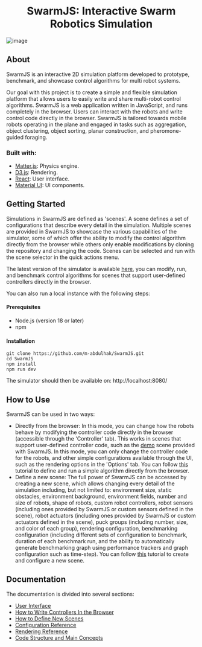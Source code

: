 <h1 align="center">
SwarmJS: Interactive Swarm Robotics Simulation
</h1>

![image](https://user-images.githubusercontent.com/5468250/149712476-0fa0c7b0-bf23-409d-9dff-90b92c9cbbb7.png)

## About
SwarmJS is an interactive 2D simulation platform developed to prototype, benchmark, and showcase control algorithms for multi robot systems.

Our goal with this project is to create a simple and flexible simulation platform that allows users to easily write and share multi-robot control algorithms. SwarmJS is a web application written in JavaScript, and runs completely in the browser. Users can interact with the robots and write control code directly in the browser.
SwarmJS is tailored towards mobile robots operating in the plane and engaged in tasks such as aggregation, object clustering, object sorting, planar construction, and pheromone-guided foraging.

### Built with:
* [Matter.js](https://github.com/liabru/matter-js): Physics engine.
* [D3.js](https://github.com/d3/d3): Rendering. 
* [React](https://github.com/facebook/react): User interface.
* [Material UI](https://github.com/mui/material-ui):  UI components.

## Getting Started

Simulations in SwarmJS are defined as 'scenes'. A scene defines a set of configurations that describe every detail in the simulation. Multiple scenes are provided in SwarmJS to showcase the various capabilities of the simulator, some of which offer the ability to modify the control algorithm directly from the browser while others only enable modifications by cloning the repository and changing the code. Scenes can be selected and run with the scene selector in the quick actions menu.

The latest version of the simulator is available [here](https://m-abdulhak.github.io/SwarmJS), you can modify, run, and benchmark control algorithms for scenes that support user-defined controllers directly in the browser.

You can also run a local instance with the following steps: 

#### Prerequisites
* Node.js (version 18 or later)
* npm

#### Installation
```
git clone https://github.com/m-abdulhak/SwarmJS.git
cd SwarmJS
npm install
npm run dev
```
The simulator should then be available on: http://localhost:8080/

## How to Use
SwarmJS can be used in two ways:
* Directly from the browser: In this mode, you can change how the robots behave by modifying the controller code directly in the browser (accessible through the 'Controller' tab). This works in scenes that support user-defined controller code, such as the [demo](https://m-abdulhak.github.io/SwarmJS/?scene=demo) scene provided with SwarmJS.
In this mode, you can only change the controller code for the robots, and other simple configurations available through the UI, such as the rendering options in the 'Options' tab. You can follow [this](***) tutorial to define and run a simple algorithm directly from the browser.
* Define a new scene: The full power of SwarmJS can be accessed by creating a new scene, which allows changing every detail of the simulation including, but not limited to: environment size, static obstacles, environment background, environment fields, number and size of robots, shape of robots, custom robot controllers, robot sensors (including ones provided by SwarmJS or custom sensors defined in the scene), robot actuators (including ones provided by SwarmJS or custom actuators defined in the scene), puck groups (including number, size, and color of each group), rendering configuration, benchmarking configuration (including different sets of configuration to benchmark, duration of each benchmark run, and the ability to automatically generate benchmarking graph using performance trackers and graph configuration such as time-step). You can follow [this](***) tutorial to create and configure a new scene.

## Documentation

The documentation is divided into several sections:
* [User Interface](./doc/user-interface.md)
* [How to Write Controllers In the Browser](./doc/basics-tutorial.md)
* [How to Define New Scenes](***)
* [Configuration Reference](***)
* [Rendering Reference](***)
* [Code Structure and Main Concepts](***)